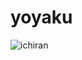 # yoyaku
![ichiran](https://github.com/user-attachments/assets/edfefd04-3adf-49ab-ac9a-f18d380e7598)
